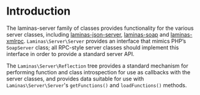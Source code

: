 # Introduction

The laminas-server family of classes provides functionality for the various server
classes, including
[laminas-json-server](https://docs.laminas.dev/laminas-json-server/),
[laminas-soap](https://docs.laminas.dev/laminas-soap/) and
[laminas-xmlrpc](https://docs.laminas.dev/laminas-xmlrpc/).
`Laminas\Server\Server` provides an interface that mimics PHP’s `SoapServer` class;
all RPC-style server classes should implement this interface in order to provide a
standard server API.

The `Laminas\Server\Reflection` tree provides a standard mechanism for performing
function and class introspection for use as callbacks with the server classes,
and provides data suitable for use with `Laminas\Server\Server`'s `getFunctions()`
and `loadFunctions()` methods.
